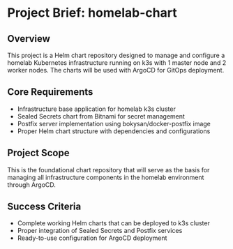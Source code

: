 # Project Brief: homelab-chart

## Overview
This project is a Helm chart repository designed to manage and configure a homelab Kubernetes infrastructure running on k3s with 1 master node and 2 worker nodes. The charts will be used with ArgoCD for GitOps deployment.

## Core Requirements
- Infrastructure base application for homelab k3s cluster
- Sealed Secrets chart from Bitnami for secret management
- Postfix server implementation using bokysan/docker-postfix image
- Proper Helm chart structure with dependencies and configurations

## Project Scope
This is the foundational chart repository that will serve as the basis for managing all infrastructure components in the homelab environment through ArgoCD.

## Success Criteria
- Complete working Helm charts that can be deployed to k3s cluster
- Proper integration of Sealed Secrets and Postfix services
- Ready-to-use configuration for ArgoCD deployment

